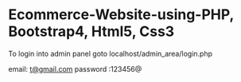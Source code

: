 # Ecommerce-Website-using-PHP, Bootstrap4, Html5, Css3

To login into admin panel goto localhost/admin_area/login.php

email: t@gmail.com
password :123456@
